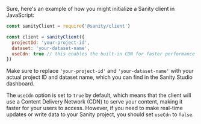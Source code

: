 Sure, here's an example of how you might initialize a Sanity client in JavaScript:
```javascript
const sanityClient = require('@sanity/client')

const client = sanityClient({
  projectId: 'your-project-id',
  dataset: 'your-dataset-name',
  useCdn: true // this enables the built-in CDN for faster performance
})
```
Make sure to replace `'your-project-id'` and `'your-dataset-name'` with your actual project ID and dataset name, which you can find in the Sanity Studio dashboard.

The `useCdn` option is set to `true` by default, which means that the client will use a Content Delivery Network (CDN) to serve your content, making it faster for your users to access. However, if you need to make real-time updates or write data to your Sanity project, you should set `useCdn` to `false`.